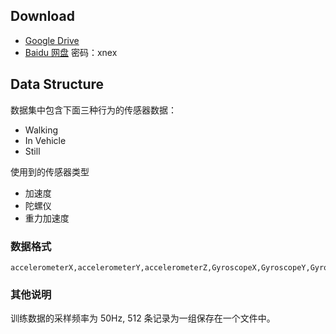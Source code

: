 ## Download

- [Google Drive](https://drive.google.com/open?id=0B2hKiPsUlgibTG9PT0NaUVB0QVE)
- [Baidu 网盘](https://pan.baidu.com/s/1bFijSy)  密码：xnex

## Data Structure

数据集中包含下面三种行为的传感器数据：

- Walking
- In Vehicle
- Still

使用到的传感器类型

- 加速度
- 陀螺仪
- 重力加速度

### 数据格式

	accelerometerX,accelerometerY,accelerometerZ,GyroscopeX,GyroscopeY,GyroscopeZ,GravityX,GravityY,GravityZ

### 其他说明

训练数据的采样频率为 50Hz, 512 条记录为一组保存在一个文件中。